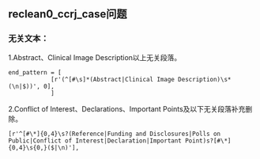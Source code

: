 ## reclean0_ccrj_case问题
### 无关文本：
1.Abstract、Clinical Image Description以上无关段落。
```
end_pattern = [
            [r'(^[#\s]*(Abstract|Clinical Image Description)\s*(\n|$))', 0],
            ]
```

2.Conflict of Interest、Declarations、Important Points及以下无关段落补充删除。
```
[r'^[#\*]{0,4}\s?(Reference|Funding and Disclosures|Polls on Public|Conflict of Interest|Declaration|Important Point)s?[#\*]{0,4}\s{0,}($|\n)'],
```
